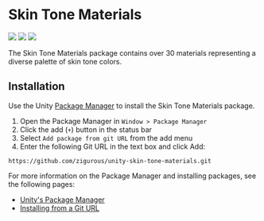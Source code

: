 # Skin Tone Materials

[![](https://img.shields.io/badge/github-repo-blue?logo=github)](https://github.com/zigurous/unity-skin-tone-materials) [![](https://img.shields.io/github/package-json/v/zigurous/unity-skin-tone-materials)](https://github.com/zigurous/unity-skin-tone-materials/releases) [![](https://img.shields.io/github/license/zigurous/unity-skin-tone-materials)](https://github.com/zigurous/unity-skin-tone-materials/blob/main/LICENSE.md)

The Skin Tone Materials package contains over 30 materials representing a diverse palette of skin tone colors.

## Installation

Use the Unity [Package Manager](https://docs.unity3d.com/Manual/upm-ui.html) to install the Skin Tone Materials package.

1. Open the Package Manager in `Window > Package Manager`
2. Click the add (`+`) button in the status bar
3. Select `Add package from git URL` from the add menu
4. Enter the following Git URL in the text box and click Add:

```http
https://github.com/zigurous/unity-skin-tone-materials.git
```

For more information on the Package Manager and installing packages, see the following pages:

- [Unity's Package Manager](https://docs.unity3d.com/Manual/Packages.html)
- [Installing from a Git URL](https://docs.unity3d.com/Manual/upm-ui-giturl.html)
